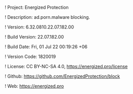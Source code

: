 ! Project: Energized Protection

! Description: ad.porn.malware blocking.

! Version: 6.32.0810.22.07.182.00

! Build Version: 22.07.182.00

! Build Date: Fri, 01 Jul 22 00:19:26 +06

! Version Code: 1820019

! License: CC BY-NC-SA 4.0, https://energized.pro/license

! Github: https://github.com/EnergizedProtection/block

! Web: https://energized.pro

